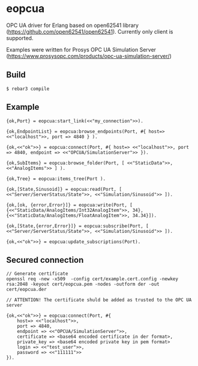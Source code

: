 eopcua
=====

OPC UA driver for Erlang based on open62541 library (https://github.com/open62541/open62541).
Currently only client is supported.

Examples were written for Prosys OPC UA Simulation Server (https://www.prosysopc.com/products/opc-ua-simulation-server/)

Build
-----

    $ rebar3 compile
  
Example
-----
    
    {ok,Port} = eopcua:start_link(<<"my_connection">>).
    
    {ok,EndpointList} = eopcua:browse_endpoints(Port, #{ host=> <<"localhost">>, port => 4840 } ).
    
    {ok,<<"ok">>} = eopcua:connect(Port, #{ host=> <<"localhost">>, port => 4840, endpoint => <<"OPCUA/SimulationServer">> }).
    
    {ok,SubItems} = eopcua:browse_folder(Port, [ <<"StaticData">>,<<"AnalogItems">> ] ).
    
    {ok,Tree} = eopcua:items_tree(Port ).
    
    {ok,[State,Sinusoid]} = eopcua:read(Port, [ <<"Server/ServerStatus/State">>, <<"Simulation/Sinusoid">> ]).
    
    {ok,[ok, {error,Error}]} = eopcua:write(Port, [ {<<"StaticData/AnalogItems/Int32AnalogItem">>, 34}, {<<"StaticData/AnalogItems/FloatAnalogItem">>, 34.34}]).
    
    {ok,[State,{error,Error}]} = eopcua:subscribe(Port, [ <<"Server/ServerStatus/State">>, <<"Simulation/Sinusoid">> ]).
    
    {ok,<<"ok">>} = eopcua:update_subscriptions(Port).
    
Secured connection
-----
    // Generate certificate
    openssl req -new -x509  -config cert/example.cert.config -newkey rsa:2048 -keyout cert/eopcua.pem -nodes -outform der -out cert/eopcua.der
    
    // ATTENTION! The certificate shuld be added as trusted to the OPC UA server
    
    {ok,<<"ok">>} = eopcua:connect(Port, #{ 
        host=> <<"localhost">>, 
        port => 4840, 
        endpoint => <<"OPCUA/SimulationServer">>,
        certificate => <base64 encoded certificate in der format>,
        private_key => <base64 encoded private key in pem format>
        login => <<"test_user">>, 
        password => <<"111111">> 
    }).
    
    
    
